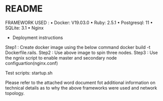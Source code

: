 # README

FRAMEWORK USED : 
•	Docker: V19.03.0
•	Ruby: 2.5.1
•	Postgresql: 11
•	SQLite: 3.1
•	Nginx


* Deployment instructions

Step1 : Create docker image using the below command
	docker build -t Dockerfile.rails.
Step2 : Use above image to spin three nodes.
Step3 : Use the ngnix script to enable master and secondary node configuartion(nginx.conf)

Test scripts: startup.sh


Please refer to the attached word document fot additional information on technical details as to why the above frameworks were used and network topology. 
